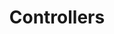 ---
layout: default
title: Controllers
parent: Documentation
has_children: true
nav_order: 3
permalink: pages/docs/controllers
---